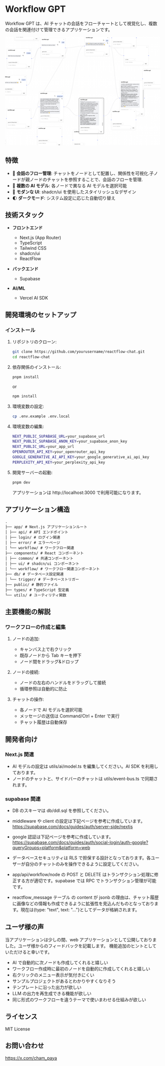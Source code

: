 # Workflow GPT

Workflow GPT は、AI チャットの会話をフローチャートとして視覚化し、複数の会話を関連付けて管理できるアプリケーションです。

![Workflow GPT Screenshot](public/haikei.png)

## 特徴

- 🎯 **会話のフロー管理**: チャットをノードとして配置し、関係性を可視化.子ノードが親ノードのチャットを参照することで、会話のフローを管理.
- 🤖 **複数の AI モデル**: 各ノードで異なる AI モデルを選択可能
- 🎨 **モダンな UI**: shadcn/ui を使用したスタイリッシュなデザイン
- 🌓 **ダークモード**: システム設定に応じた自動切り替え

## 技術スタック

- **フロントエンド**

  - Next.js (App Router)
  - TypeScript
  - Tailwind CSS
  - shadcn/ui
  - ReactFlow

- **バックエンド**

  - Supabase

- **AI/ML**
  - Vercel AI SDK

## 開発環境のセットアップ

### インストール

1. リポジトリのクローン:

   ```bash
   git clone https://github.com/yourusername/reactflow-chat.git
   cd reactflow-chat
   ```

2. 依存関係のインストール:

   ```bash
   pnpm install
   ```

   or

   ```bash
   npm install
   ```

3. 環境変数の設定:

   ```bash
   cp .env.example .env.local
   ```

4. 環境変数の編集:

   ```bash
   NEXT_PUBLIC_SUPABASE_URL=your_supabase_url
   NEXT_PUBLIC_SUPABASE_ANON_KEY=your_supabase_anon_key
   NEXT_PUBLIC_URL=your_app_url
   OPENROUTER_API_KEY=your_openrouter_api_key
   GOOGLE_GENERATIVE_AI_API_KEY=your_google_generative_ai_api_key
   PERPLEXITY_API_KEY=your_perplexity_api_key
   ```

5. 開発サーバーの起動:

   ```bash
   pnpm dev
   ```

   アプリケーションは http://localhost:3000 で利用可能になります。

## アプリケーション構造

```
.
├── app/ # Next.js アプリケーションルート
│ ├── api/ # API エンドポイント
│ ├── login/ # ログイン関連
│ ├── error/ # エラーページ
│ └── workflow/ # ワークフロー関連
├── components/ # React コンポーネント
│ ├── common/ # 共通コンポーネント
│ ├── ui/ # shadcn/ui コンポーネント
│ └── workflow/ # ワークフロー関連コンポーネント
├── db/ # データベース設定関連
│ └── trigger/ # データベーストリガー
├── public/ # 静的ファイル
├── types/ # TypeScript 型定義
└── utils/ # ユーティリティ関数
```

## 主要機能の解説

### ワークフローの作成と編集

1. ノードの追加:

   - キャンバス上で右クリック
   - 既存ノードから Tab キーを押下
   - ノード間をドラッグ&ドロップ

2. ノードの接続:

   - ノードの左右のハンドルをドラッグして接続
   - 循環参照は自動的に防止

3. チャットの操作:
   - 各ノードで AI モデルを選択可能
   - メッセージの送信は Command/Ctrl + Enter で実行
   - チャット履歴は自動保存

## 開発者向け

### Next.js 関連

- AI モデルの設定は utils/ai/model.ts を編集してください。AI SDK を利用しております。
- ノードのチャットと、サイドバーのチャットは utils/event-bus.ts で同期されます。

### supabase 関連

- DB のスキーマは db/ddl.sql を参照してください。

- middleware や client の設定は下記ページを参考に作成しています。  
  https://supabase.com/docs/guides/auth/server-side/nextjs

- google 認証は下記ページを参考に作成しています。  
  https://supabase.com/docs/guides/auth/social-login/auth-google?queryGroups=platform&platform=web

- データベースセキュリティは RLS で担保する設計となっております。各ユーザーが自分のチャットのみを操作できるように設定してください。

- app/api/workflow/node の POST と DELETE はトランザクション処理に修正する方が適切です。supabase では RPC でトランザクション管理が可能です。

- reactflow_message テーブル の content が jsonb の理由は、チャット履歴に画像などの情報も作成できるように拡張性を見込んだものとなっております。現在は{type: "text", text: "..."}としてデータが格納されます。

## ユーザ様の声

当アプリケーションは少しの間、web アプリケーションとして公開しておりました。ユーザ様からのフィードバックを記載します。
機能追加のヒントとしていただけると幸いです。

- AI で自動的に次ノードも作成してくれると嬉しい
- ワークフロー作成時に最初のノードを自動的に作成してくれると嬉しい
- 右クリックのメニュー表示が気付きにくい
- サンプルプロジェクトがあるとわかりやすくなりそう
- テンプレートに沿った出力が欲しい
- LLM の出力を再生成できる機能が欲しい
- 同じ形式のワークフローを違うテーマで使いまわせる仕組みが欲しい

## ライセンス

MIT License

## お問い合わせ

https://x.com/cham_paya
